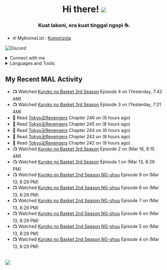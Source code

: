 <h1 align="center">Hi there! <img src="https://media.giphy.com/media/hvRJCLFzcasrR4ia7z/giphy.gif" width="25px"> </h1>
<h3 align="center">Kuat lakoni, ora kuat tinggal ngopi ☕.</h3>

- 🌐 MyAnimeList : [Kumorizola](https://myanimelist.net/animelist/Kumorizola)

![Discord](https://discord.c99.nl/widget/theme-3/761213268009943051.png)
<details>
      <summary>Connect with me</summary>
    <p align="left">
        <a href="https://www.facebook.com/kumori.hartley.1" target="blank"><img align="center"
                src="https://raw.githubusercontent.com/rahuldkjain/github-profile-readme-generator/master/src/images/icons/Social/facebook.svg"
                alt="kumori hartley" height="30" width="40" /></a>
        <a href="https://www.instagram.com/kumorizola/" target="blank"><img align="center"
                src="https://raw.githubusercontent.com/rahuldkjain/github-profile-readme-generator/master/src/images/icons/Social/instagram.svg"
                alt="kumorizola" height="30" width="40" /></a>
        <a href="https://discord.com" target="blank"><img align="center"
                src="https://raw.githubusercontent.com/rahuldkjain/github-profile-readme-generator/master/src/images/icons/Social/discord.svg"
                alt="Kumori#5882" height="30" width="40" /></a>
    </p>
</details>

<details>
    <summary align="left">Languages and Tools:</summary>
<p align="left">
      <a href="https://www.w3schools.com/css/" target="_blank">
        <img src="https://raw.githubusercontent.com/devicons/devicon/master/icons/css3/css3-original-wordmark.svg"
            alt="css3" width="40" height="40" /> </a> <a href="https://www.w3.org/html/" target="_blank"> <img
            src="https://raw.githubusercontent.com/devicons/devicon/master/icons/html5/html5-original-wordmark.svg"
            alt="html5" width="40" height="40" /> </a> <a href="https://www.java.com" target="_blank"> <img
            src="https://raw.githubusercontent.com/devicons/devicon/master/icons/java/java-original.svg" alt="java"
            width="40" height="40" /> </a> <a href="https://developer.mozilla.org/en-US/docs/Web/JavaScript"
            target="_blank"> <img
            src="https://raw.githubusercontent.com/devicons/devicon/master/icons/javascript/javascript-original.svg"
            alt="javascript" width="40" height="40" /> </a> <a href="https://nodejs.org" target="_blank"> <img
            src="https://raw.githubusercontent.com/devicons/devicon/master/icons/nodejs/nodejs-original-wordmark.svg"
            alt="nodejs" width="40" height="40" /> </a> <a href="https://www.python.org" target="_blank"> <img
            src="https://raw.githubusercontent.com/devicons/devicon/master/icons/python/python-original.svg"
            alt="python" width="40" height="40" /> </a> <a href="https://www.typescriptlang.org/" target="_blank"> <img
            src="https://raw.githubusercontent.com/devicons/devicon/master/icons/typescript/typescript-original.svg" 
            alt="typescript" width="40" height="40" /> </a> <a href="https://www.photoshop.com/en" target="_blank"> <img
            src="https://upload.wikimedia.org/wikipedia/commons/a/af/Adobe_Photoshop_CC_icon.svg" alt="photoshop" width="40" height="40"/> </a>
            <a href="https://www.adobe.com/products/premiere.html" target="_blank"> <img
            src="https://upload.wikimedia.org/wikipedia/commons/4/40/Adobe_Premiere_Pro_CC_icon.svg" alt="Premiere pro" width="40" height="40"/> </a>
            <a href="https://www.adobe.com/in/products/illustrator.html" target="_blank"> <img 
            src="https://upload.wikimedia.org/wikipedia/commons/f/fb/Adobe_Illustrator_CC_icon.svg" alt="illustrator" width="40" height="40"/> </a>
      
 </details>
 
 <h2> My Recent MAL Activity</h2>
<!-- MAL_ACTIVITY:start -->

- 📺 Watched [Kuroko no Basket 3rd Season](https://MyAnimeList.net/anime.php?id=24415) Episode 4 on (Yesterday, 7:42 AM)
- 📺 Watched [Kuroko no Basket 3rd Season](https://MyAnimeList.net/anime.php?id=24415) Episode 3 on (Yesterday, 7:21 AM)
- 📖 Read [Tokyo卍Revengers](https://MyAnimeList.net/manga.php?id=104565) Chapter 246 on (8 hours ago)
- 📖 Read [Tokyo卍Revengers](https://MyAnimeList.net/manga.php?id=104565) Chapter 245 on (8 hours ago)
- 📖 Read [Tokyo卍Revengers](https://MyAnimeList.net/manga.php?id=104565) Chapter 244 on (8 hours ago)
- 📖 Read [Tokyo卍Revengers](https://MyAnimeList.net/manga.php?id=104565) Chapter 243 on (8 hours ago)
- 📖 Read [Tokyo卍Revengers](https://MyAnimeList.net/manga.php?id=104565) Chapter 242 on (8 hours ago)
- 📺 Watched [Kuroko no Basket 3rd Season](https://MyAnimeList.net/anime.php?id=24415) Episode 2 on (Mar 16, 8:15 AM)
- 📺 Watched [Kuroko no Basket 3rd Season](https://MyAnimeList.net/anime.php?id=24415) Episode 1 on (Mar 13, 8:29 PM)
- 📺 Watched [Kuroko no Basket 2nd Season NG-shuu](https://MyAnimeList.net/anime.php?id=22673) Episode 9 on (Mar 13, 8:29 PM)
- 📺 Watched [Kuroko no Basket 2nd Season NG-shuu](https://MyAnimeList.net/anime.php?id=22673) Episode 8 on (Mar 13, 8:29 PM)
- 📺 Watched [Kuroko no Basket 2nd Season NG-shuu](https://MyAnimeList.net/anime.php?id=22673) Episode 7 on (Mar 13, 8:29 PM)
- 📺 Watched [Kuroko no Basket 2nd Season NG-shuu](https://MyAnimeList.net/anime.php?id=22673) Episode 6 on (Mar 13, 8:29 PM)
- 📺 Watched [Kuroko no Basket 2nd Season NG-shuu](https://MyAnimeList.net/anime.php?id=22673) Episode 5 on (Mar 13, 8:29 PM)
- 📺 Watched [Kuroko no Basket 2nd Season NG-shuu](https://MyAnimeList.net/anime.php?id=22673) Episode 4 on (Mar 13, 8:29 PM)

<!-- MAL_ACTIVITY:end -->

  
<h2 align="left"> <img src="https://media.discordapp.net/attachments/918405470073520168/919220018355523584/ezgif.com-gif-maker_1.gif">
